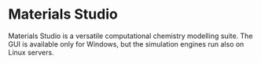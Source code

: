 # Materials Studio

Materials Studio is a versatile computational chemistry modelling suite.
The GUI is available only for Windows, but the simulation engines run also
on Linux servers.

